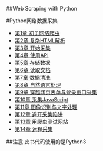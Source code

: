 ##Web Scraping with Python


#Python网络数据采集
- [第1章 初见网络爬虫](Chapter01/)
- [第2章 复杂HTML解析](Chapter02/)
- [第3章 开始采集](Chapter03/)
- [第4章 使用API](Chapter04/)
- [第5章 存储数据](Chapter05/)
- [第6章 读取文档](Chapter06/)
- [第7章 数据清洗](Chapter07/)
- [第8章 自然语言处理](Chapter08/)
- [第9章 穿越网页表单与登录窗口采集](Chapter09/)
- [第10章 采集JavaScript](Chapter10/)
- [第11章 图像识别与文字处理](Chapter11/)
- [第12章 避开采集陷阱](Chapter12/)
- [第13章 用爬虫测试网站](Chapter13/)
- [第14章 远程采集](Chapter14/)


##注意
此书代码使用的是Python3
